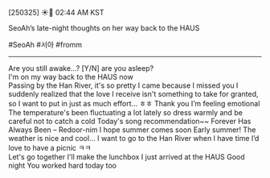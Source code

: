[250325] ☀️💭 02:44 AM KST

SeoAh’s late-night thoughts on her way back to the HAUS

#SeoAh #서아 #fromm
___

Are you still awake…?
[Y/N] are you asleep?  
I'm on my way back to the HAUS now  
Passing by the Han River, it's so pretty
I came because I missed you
I suddenly realized that the love I receive isn't something to take for granted, so I want to put in just as much effort... 
ㅎㅎ
Thank you
I’m feeling emotional
The temperature's been fluctuating a lot lately
so dress warmly and be careful not to catch a cold
Today's song recommendation~~
Forever Has Always Been – Redoor-nim
I hope summer comes soon
Early summer!
The weather is nice and cool… 
I want to go to the Han River when I have time
I’d love to have a picnic
ㅋㅋ  
Let's go together
I'll make the lunchbox
I just arrived at the HAUS 
Good night
You worked hard today too 
